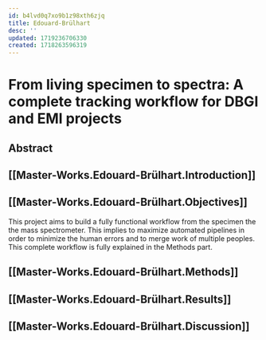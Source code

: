 ```yaml
---
id: b4lvd0q7xo9b1z98xth6zjq
title: Edouard-Brülhart
desc: ''
updated: 1719236706330
created: 1718263596319
---
```


# From living specimen to spectra:​ A complete tracking workflow for DBGI and EMI projects


## Abstract

## [[Master-Works.Edouard-Brülhart.Introduction]]

## [[Master-Works.Edouard-Brülhart.Objectives]]
This project aims to build a fully functional workflow from the specimen the the mass spectrometer. This implies to maximize automated pipelines in order to minimize the human errors and to merge work of multiple peoples. This complete workflow is fully explained in the Methods part. 

## [[Master-Works.Edouard-Brülhart.Methods]]

## [[Master-Works.Edouard-Brülhart.Results]]

## [[Master-Works.Edouard-Brülhart.Discussion]]